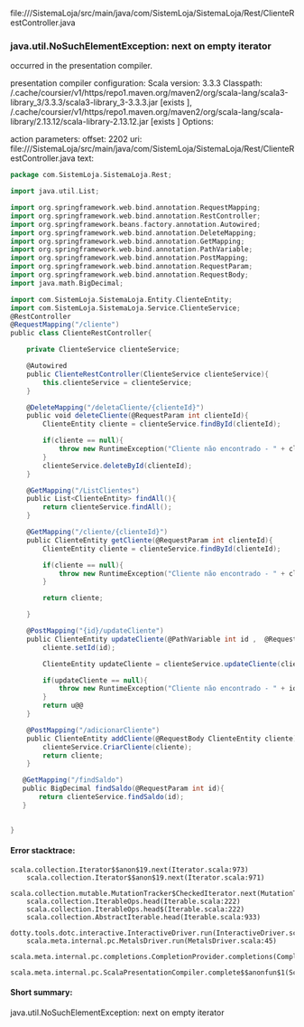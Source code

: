 file://<WORKSPACE>/SistemaLoja/src/main/java/com/SistemLoja/SistemaLoja/Rest/ClienteRestController.java
### java.util.NoSuchElementException: next on empty iterator

occurred in the presentation compiler.

presentation compiler configuration:
Scala version: 3.3.3
Classpath:
<HOME>/.cache/coursier/v1/https/repo1.maven.org/maven2/org/scala-lang/scala3-library_3/3.3.3/scala3-library_3-3.3.3.jar [exists ], <HOME>/.cache/coursier/v1/https/repo1.maven.org/maven2/org/scala-lang/scala-library/2.13.12/scala-library-2.13.12.jar [exists ]
Options:



action parameters:
offset: 2202
uri: file://<WORKSPACE>/SistemaLoja/src/main/java/com/SistemLoja/SistemaLoja/Rest/ClienteRestController.java
text:
```scala
package com.SistemLoja.SistemaLoja.Rest;

import java.util.List;

import org.springframework.web.bind.annotation.RequestMapping;
import org.springframework.web.bind.annotation.RestController;
import org.springframework.beans.factory.annotation.Autowired;
import org.springframework.web.bind.annotation.DeleteMapping;
import org.springframework.web.bind.annotation.GetMapping;
import org.springframework.web.bind.annotation.PathVariable;
import org.springframework.web.bind.annotation.PostMapping;
import org.springframework.web.bind.annotation.RequestParam;
import org.springframework.web.bind.annotation.RequestBody;
import java.math.BigDecimal;

import com.SistemLoja.SistemaLoja.Entity.ClienteEntity;
import com.SistemLoja.SistemaLoja.Service.ClienteService;
@RestController
@RequestMapping("/cliente")
public class ClienteRestController{

    private ClienteService clienteService;

    @Autowired
    public ClienteRestController(ClienteService clienteService){
        this.clienteService = clienteService;
    }

    @DeleteMapping("/deletaCliente/{clienteId}")
    public void deleteCliente(@RequestParam int clienteId){
        ClienteEntity cliente = clienteService.findById(clienteId);

        if(cliente == null){
            throw new RuntimeException("Cliente não encontrado - " + clienteId);
        }
        clienteService.deleteById(clienteId);
    }

    @GetMapping("/ListClientes")
    public List<ClienteEntity> findAll(){
        return clienteService.findAll();
    }

    @GetMapping("/cliente/{clienteId}")
    public ClienteEntity getCliente(@RequestParam int clienteId){
        ClienteEntity cliente = clienteService.findById(clienteId);

        if(cliente == null){
            throw new RuntimeException("Cliente não encontrado - " + clienteId);
        }

        return cliente;

    }

    @PostMapping("{id}/updateCliente")
    public ClienteEntity updateCliente(@PathVariable int id ,  @RequestBody ClienteEntity cliente){
        cliente.setId(id);

        ClienteEntity updateCliente = clienteService.updateCliente(cliente);

        if(updateCliente == null){
            throw new RuntimeException("Cliente não encontrado - " + id);
        }
        return u@@
    }

    @PostMapping("/adicionarCliente")
    public ClienteEntity addCliente(@RequestBody ClienteEntity cliente){
        clienteService.CriarCliente(cliente);
        return cliente;
    }

   @GetMapping("/findSaldo")
   public BigDecimal findSaldo(@RequestParam int id){
       return clienteService.findSaldo(id);
   } 
    

}
```



#### Error stacktrace:

```
scala.collection.Iterator$$anon$19.next(Iterator.scala:973)
	scala.collection.Iterator$$anon$19.next(Iterator.scala:971)
	scala.collection.mutable.MutationTracker$CheckedIterator.next(MutationTracker.scala:76)
	scala.collection.IterableOps.head(Iterable.scala:222)
	scala.collection.IterableOps.head$(Iterable.scala:222)
	scala.collection.AbstractIterable.head(Iterable.scala:933)
	dotty.tools.dotc.interactive.InteractiveDriver.run(InteractiveDriver.scala:168)
	scala.meta.internal.pc.MetalsDriver.run(MetalsDriver.scala:45)
	scala.meta.internal.pc.completions.CompletionProvider.completions(CompletionProvider.scala:48)
	scala.meta.internal.pc.ScalaPresentationCompiler.complete$$anonfun$1(ScalaPresentationCompiler.scala:155)
```
#### Short summary: 

java.util.NoSuchElementException: next on empty iterator